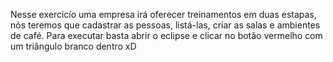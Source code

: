 Nesse exercicío uma empresa irá oferecer treinamentos em duas estapas, nós teremos que cadastrar as pessoas, listá-las, criar as salas e ambientes de café. Para executar basta abrir o eclipse e clicar no botão vermelho com um triângulo branco dentro xD
